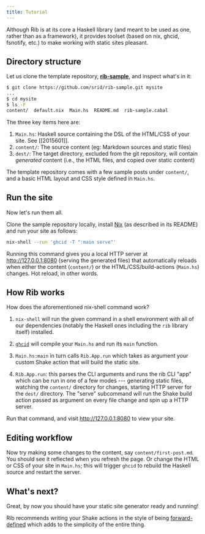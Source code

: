 ```yaml
---
title: Tutorial
---
```


Although Rib is at its core a Haskell library (and meant to be used as one, rather than as a framework), it provides toolset (based on nix, ghcid, fsnotify, etc.) to make working with static sites pleasant.

## Directory structure

Let us clone the template repository, [**rib-sample**](https://github.com/srid/rib-sample), and inspect what's in it:

```bash
$ git clone https://github.com/srid/rib-sample.git mysite
...
$ cd mysite
$ ls -F
content/  default.nix  Main.hs  README.md  rib-sample.cabal
```

The three key items here are:

1. `Main.hs`: Haskell source containing the DSL of the HTML/CSS of your site.
   See [[2015601]].
2. `content/`: The source content (eg: Markdown sources and static files)
3. `dest/`: The target directory, excluded from the git repository, will contain
   _generated_ content (i.e., the HTML files, and copied over static content)
   
The template repository comes with a few sample posts under `content/`, and a basic
HTML layout and CSS style defined in `Main.hs`. 

## Run the site

Now let's run them all. 

Clone the sample repository locally, install [Nix](https://nixos.org/nix/) (as
described in its README) and run your site as follows:

```bash
nix-shell --run 'ghcid -T ":main serve"'
```

Running this command gives you a local HTTP server at <http://127.0.0.1:8080>
(serving the generated files) that automatically reloads when either the content
(`content/`) or the HTML/CSS/build-actions (`Main.hs`) changes. Hot reload, in other
words.

## How Rib works

How does the aforementioned nix-shell command work?

1. `nix-shell` will run the given command in a shell environment with all of our
dependencies (notably the Haskell ones including the `rib` library itself)
installed. 

2. [`ghcid`](https://github.com/ndmitchell/ghcid) will compile your `Main.hs`
   and run its `main` function.

3. `Main.hs:main` in turn calls `Rib.App.run` which takes as argument your custom 
   Shake action that will build the static site.

4. `Rib.App.run`: this parses the CLI arguments and runs the rib CLI "app" which
   can be run in one of a few modes --- generating static files, watching the
   `content/` directory for changes, starting HTTP server for the `dest/` directory.
   The "serve" subcommand will run the Shake build action passed as argument on 
   every file change and spin up a HTTP server.
   
Run that command, and visit <http://127.0.0.1:8080> to view your site.

## Editing workflow

Now try making some changes to the content, say `content/first-post.md`. You should
see it reflected when you refresh the page. Or change the HTML or CSS of your
site in `Main.hs`; this will trigger `ghcid` to rebuild the Haskell source and
restart the server.

## What's next?

Great, by now you should have your static site generator ready and running! 

Rib recommends writing your Shake actions in the style of being 
[forward-defined](http://hackage.haskell.org/package/shake-0.18.3/docs/Development-Shake-Forward.html)
which adds to the simplicity of the entire thing.

